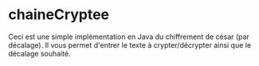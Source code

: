 # chaineCryptee

Ceci est une simple implémentation en Java du chiffrement de césar (par décalage). Il vous permet d'entrer le texte à crypter/décrypter ainsi que le décalage souhaité.
